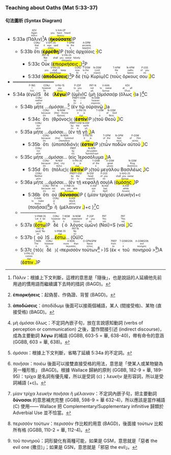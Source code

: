 ### Teaching about Oaths (Mat 5:33-37)


#### 句法圖析 (Syntax Diagram)

- 5:33a (<RUBY><ruby><ruby>Πάλιν<rt>πάλιν</rt></ruby><rt>Again</rt></ruby><rt>ADV</rt></RUBY>)[^1]A (<RUBY><ruby><ruby><mark class='verb'><strong>ἠκούσατε</mark></strong><rt>ἀκούω</rt></ruby><rt>you have heard</rt></ruby><rt>V-AAI-2P</rt></RUBY>)P
	- 5:33b <RUBY><ruby><ruby>ὅτι<rt>ὅτι</rt></ruby><rt>that</rt></ruby><rt>CONJ</rt></RUBY> (<RUBY><ruby><ruby><mark class='verb'><strong>ἐρρέθη</mark></strong><rt>εἶπον</rt></ruby><rt>it was said</rt></ruby><rt>V-API-3S</rt></RUBY>)P (<RUBY><ruby><ruby>τοῖς<rt>ὁ</rt></ruby><rt>to the</rt></ruby><rt>T-DPM</rt></RUBY> <RUBY><ruby><ruby>ἀρχαίοις <mark class='punctuation'>·</mark><rt>ἀρχαῖος</rt></ruby><rt>ancients</rt></ruby><rt>A-DPM</rt></RUBY>)C 
		- 5:33c <RUBY><ruby><ruby>Οὐκ<rt>οὐ</rt></ruby><rt>Not</rt></ruby><rt>PRT-N</rt></RUBY> (<RUBY><ruby><ruby><mark class='verb'>ἐπιορκήσεις <mark class='punctuation'>,</mark></mark><rt>ἐπιορκέω</rt></ruby><rt>shall you swear falsely</rt></ruby><rt>V-FAI-2S</rt></RUBY>)[^2]P 
		- 5:33d (<RUBY><ruby><ruby><mark class='verb'><strong>ἀποδώσεις</mark></strong><rt>ἀποδίδωμι</rt></ruby><rt>you shall keep</rt></ruby><rt>V-FAI-2S</rt></RUBY>)[^3]P <RUBY><ruby><ruby>δὲ<rt>δέ</rt></ruby><rt>now</rt></ruby><rt>CONJ</rt></RUBY> (<RUBY><ruby><ruby>τῷ<rt>ὁ</rt></ruby><rt>to the</rt></ruby><rt>T-DSM</rt></RUBY> <RUBY><ruby><ruby>Κυρίῳ<rt>κύριος</rt></ruby><rt>Lord</rt></ruby><rt>N-DSM</rt></RUBY>)C (<RUBY><ruby><ruby>τοὺς<rt>ὁ</rt></ruby><rt>the</rt></ruby><rt>T-APM</rt></RUBY> <RUBY><ruby><ruby>ὅρκους<rt>ὅρκος</rt></ruby><rt>oaths</rt></ruby><rt>N-APM</rt></RUBY> <RUBY><ruby><ruby>σου <mark class='punctuation'>.</mark><rt>σύ</rt></ruby><rt>of you</rt></ruby><rt>P-2GS</rt></RUBY>)C 
- ═════════════
- 5:34a (<RUBY><ruby><ruby>ἐγὼ<rt>ἐγώ</rt></ruby><rt>I</rt></ruby><rt>P-1NS</rt></RUBY>)S <RUBY><ruby><ruby>δὲ<rt>δέ</rt></ruby><rt>however</rt></ruby><rt>CONJ</rt></RUBY> (<RUBY><ruby><ruby><mark class='verb'><strong>λέγω</mark></strong><rt>λέγω</rt></ruby><rt>say</rt></ruby><rt>V-PAI-1S</rt></RUBY>)P (<RUBY><ruby><ruby>ὑμῖν<rt>σύ</rt></ruby><rt>to you</rt></ruby><rt>P-2DP</rt></RUBY>)C {<RUBY><ruby><ruby>μὴ<rt>μή</rt></ruby><rt>not</rt></ruby><rt>PRT-N</rt></RUBY> (<RUBY><ruby><ruby><em>ὀμόσαι</em><rt>ὄμνυμι</rt></ruby><rt>to swear</rt></ruby><rt>V-AAN</rt></RUBY>)p (<RUBY><ruby><ruby>ὅλως <mark class='punctuation'>·</mark><rt>ὅλως</rt></ruby><rt>at all</rt></ruby><rt>ADV</rt></RUBY>)a }[^4]C
	- 5:34b <RUBY><ruby><ruby>μήτε<rt>μήτε</rt></ruby><rt>neither</rt></ruby><rt>CONJ</rt></RUBY> ...<em>ὀμόσαι</em>...[^5] (<RUBY><ruby><ruby>ἐν<rt>ἐν</rt></ruby><rt>by</rt></ruby><rt>PREP</rt></RUBY> <RUBY><ruby><ruby>τῷ<rt>ὁ</rt></ruby><rt>-</rt></ruby><rt>T-DSM</rt></RUBY> <RUBY><ruby><ruby>οὐρανῷ <mark class='punctuation'>,</mark><rt>οὐρανός</rt></ruby><rt>heaven</rt></ruby><rt>N-DSM</rt></RUBY>)a
		- 5:34c <RUBY><ruby><ruby>ὅτι<rt>ὅτι</rt></ruby><rt>because</rt></ruby><rt>CONJ</rt></RUBY> (<RUBY><ruby><ruby>θρόνος<rt>θρόνος</rt></ruby><rt>[the] throne</rt></ruby><rt>N-NSM</rt></RUBY>)⦇ (<RUBY><ruby><ruby><mark class='verb'><strong>ἐστὶν</mark></strong><rt>εἰμί</rt></ruby><rt>it is</rt></ruby><rt>V-PAI-3S</rt></RUBY>)P ⦈(<RUBY><ruby><ruby>τοῦ<rt>ὁ</rt></ruby><rt>-</rt></ruby><rt>T-GSM</rt></RUBY> <RUBY><ruby><ruby>Θεοῦ <mark class='punctuation'>,</mark><rt>θεός</rt></ruby><rt>of God</rt></ruby><rt>N-GSM</rt></RUBY>)C 
	- 5:35a <RUBY><ruby><ruby>μήτε<rt>μήτε</rt></ruby><rt>nor</rt></ruby><rt>CONJ</rt></RUBY> ...<em>ὀμόσαι</em>... (<RUBY><ruby><ruby>ἐν<rt>ἐν</rt></ruby><rt>by</rt></ruby><rt>PREP</rt></RUBY> <RUBY><ruby><ruby>τῇ<rt>ὁ</rt></ruby><rt>the</rt></ruby><rt>T-DSF</rt></RUBY> <RUBY><ruby><ruby>γῇ <mark class='punctuation'>,</mark><rt>γῆ</rt></ruby><rt>earth</rt></ruby><rt>N-DSF</rt></RUBY>)A
		- 5:35b <RUBY><ruby><ruby>ὅτι<rt>ὅτι</rt></ruby><rt>because</rt></ruby><rt>CONJ</rt></RUBY> (<RUBY><ruby><ruby>ὑποπόδιόν<rt>ὑποπόδιον</rt></ruby><rt>[the] footstool</rt></ruby><rt>N-NSN</rt></RUBY>)⦇ (<RUBY><ruby><ruby><mark class='verb'><strong>ἐστιν</mark></strong><rt>εἰμί</rt></ruby><rt>it is</rt></ruby><rt>V-PAI-3S</rt></RUBY>)P ⦈(<RUBY><ruby><ruby>τῶν<rt>ὁ</rt></ruby><rt>of the</rt></ruby><rt>T-GPM</rt></RUBY> <RUBY><ruby><ruby>ποδῶν<rt>πούς</rt></ruby><rt>feet</rt></ruby><rt>N-GPM</rt></RUBY> <RUBY><ruby><ruby>αὐτοῦ <mark class='punctuation'>,</mark><rt>αὐτός</rt></ruby><rt>of Him</rt></ruby><rt>P-GSM</rt></RUBY>)C
	- 5:35c <RUBY><ruby><ruby>μήτε<rt>μήτε</rt></ruby><rt>nor</rt></ruby><rt>CONJ</rt></RUBY> ...<em>ὀμόσαι</em>... (<RUBY><ruby><ruby>εἰς<rt>εἰς</rt></ruby><rt>by</rt></ruby><rt>PREP</rt></RUBY> <RUBY><ruby><ruby>Ἱεροσόλυμα <mark class='punctuation'>,</mark><rt>Ἱεροσόλυμα</rt></ruby><rt>Jerusalem</rt></ruby><rt>N-APN</rt></RUBY>)A
		- 5:35d <RUBY><ruby><ruby>ὅτι<rt>ὅτι</rt></ruby><rt>because</rt></ruby><rt>CONJ</rt></RUBY> (<RUBY><ruby><ruby>πόλις<rt>πόλις</rt></ruby><rt>[the] city</rt></ruby><rt>N-NSF</rt></RUBY>)⦇ (<RUBY><ruby><ruby><mark class='verb'><strong>ἐστὶν</mark></strong><rt>εἰμί</rt></ruby><rt>it is</rt></ruby><rt>V-PAI-3S</rt></RUBY>)P ⦈(<RUBY><ruby><ruby>τοῦ<rt>ὁ</rt></ruby><rt>of the</rt></ruby><rt>T-GSM</rt></RUBY> <RUBY><ruby><ruby>μεγάλου<rt>μέγας</rt></ruby><rt>great</rt></ruby><rt>A-GSM</rt></RUBY> <RUBY><ruby><ruby>Βασιλέως <mark class='punctuation'>,</mark><rt>βασιλεύς</rt></ruby><rt>King</rt></ruby><rt>N-GSM</rt></RUBY>)C 
	- 5:36a <RUBY><ruby><ruby>μήτε<rt>μήτε</rt></ruby><rt>Neither</rt></ruby><rt>CONJ</rt></RUBY> ...<em>ὀμόσαι</em>... (<RUBY><ruby><ruby>ἐν<rt>ἐν</rt></ruby><rt>by</rt></ruby><rt>PREP</rt></RUBY> <RUBY><ruby><ruby>τῇ<rt>ὁ</rt></ruby><rt>the</rt></ruby><rt>T-DSF</rt></RUBY> <RUBY><ruby><ruby>κεφαλῇ<rt>κεφαλή</rt></ruby><rt>head</rt></ruby><rt>N-DSF</rt></RUBY> <RUBY><ruby><ruby>σου<rt>σύ</rt></ruby><rt>of you</rt></ruby><rt>P-2GS</rt></RUBY>)A (<RUBY><ruby><ruby><mark class='verb'>ὀμόσῃς <mark class='punctuation'>,</mark></mark><rt>ὄμνυμι</rt></ruby><rt>shall you swear</rt></ruby><rt>V-AAS-2S</rt></RUBY>)P
		- 5:36b <RUBY><ruby><ruby>ὅτι<rt>ὅτι</rt></ruby><rt>because</rt></ruby><rt>CONJ</rt></RUBY> <RUBY><ruby><ruby>οὐ<rt>οὐ</rt></ruby><rt>not</rt></ruby><rt>PRT-N</rt></RUBY> (<RUBY><ruby><ruby><mark class='verb'><strong>δύνασαι</mark></strong><rt>δύναμαι</rt></ruby><rt>you are able</rt></ruby><rt>V-PMI-2S</rt></RUBY>)P { (<RUBY><ruby><ruby>μίαν<rt>εἷς</rt></ruby><rt>one</rt></ruby><rt>A-ASF</rt></RUBY> <RUBY><ruby><ruby>τρίχα<rt>θρίξ</rt></ruby><rt>hair</rt></ruby><rt>N-ASF</rt></RUBY>)c (<RUBY><ruby><ruby>λευκὴν<rt>λευκός</rt></ruby><rt>white</rt></ruby><rt>A-ASF</rt></RUBY>)+c (<RUBY><ruby><ruby><em>ποιῆσαι</em><rt>ποιέω</rt></ruby><rt>to make</rt></ruby><rt>V-AAN</rt></RUBY>)[^6]p <RUBY><ruby><ruby>ἢ<rt>ἤ</rt></ruby><rt>or</rt></ruby><rt>CONJ</rt></RUBY> (<RUBY><ruby><ruby>μέλαιναν <mark class='punctuation'>.</mark><rt>μέλας</rt></ruby><rt>black</rt></ruby><rt>A-ASF</rt></RUBY>)+c }[^7]C 
	- ————————
	- 5:37a (<RUBY><ruby><ruby><mark class='verb'>ἔστω</mark><rt>εἰμί</rt></ruby><rt>Let it be</rt></ruby><rt>V-PAM-3S</rt></RUBY>)P <RUBY><ruby><ruby>δὲ<rt>δέ</rt></ruby><rt>however</rt></ruby><rt>CONJ</rt></RUBY> (<RUBY><ruby><ruby>ὁ<rt>ὁ</rt></ruby><rt>the</rt></ruby><rt>T-NSM</rt></RUBY> <RUBY><ruby><ruby>λόγος<rt>λόγος</rt></ruby><rt>statement</rt></ruby><rt>N-NSM</rt></RUBY> <RUBY><ruby><ruby>ὑμῶν<rt>σύ</rt></ruby><rt>of you</rt></ruby><rt>P-2GP</rt></RUBY>) (<RUBY><ruby><ruby>Ναὶ<rt>ναί</rt></ruby><rt>Yes</rt></ruby><rt>PRT</rt></RUBY>)=S (<RUBY><ruby><ruby>ναί <mark class='punctuation'>,</mark><rt>ναί</rt></ruby><rt>‘Yes</rt></ruby><rt>PRT</rt></RUBY>)C
	- 5:37b (<RUBY><ruby><ruby>οὒ<rt>οὐ</rt></ruby><rt>[and] ‘No</rt></ruby><rt>PRT-N</rt></RUBY>)S ...<RUBY><ruby><ruby><mark class='verb'>ἔστω</mark><rt>εἰμί</rt></ruby></ruby><rt>V-PAM-3S</rt></RUBY>... (<RUBY><ruby><ruby>Οὔ <mark class='punctuation'></mark><rt>οὐ</rt></ruby><rt>No</rt></ruby><rt>PRT-N</rt></RUBY>)C 
	- 5:37c (<RUBY><ruby><ruby>τὸ<rt>ὁ</rt></ruby><rt>The</rt></ruby><rt>T-NSN</rt></RUBY>)⦇ <RUBY><ruby><ruby>δὲ<rt>δέ</rt></ruby><rt>however</rt></ruby><rt>CONJ</rt></RUBY> ⦈( ‹<RUBY><ruby><ruby>περισσὸν<rt>περισσός</rt></ruby><rt>more than</rt></ruby><rt>A-NSN</rt></RUBY> <RUBY><ruby><ruby>τούτων<rt>οὗτος</rt></ruby><rt>these</rt></ruby><rt>D-GPN⁞GPM</rt></RUBY>[^8] › )S (<RUBY><ruby><ruby>ἐκ<rt>ἐκ</rt></ruby><rt>from</rt></ruby><rt>PREP</rt></RUBY> <<RUBY><ruby><ruby>τοῦ<rt>ὁ</rt></ruby><rt>-</rt></ruby><rt>T-GSM⁞GSN</rt></RUBY> <RUBY><ruby><ruby>πονηροῦ<rt>πονηρός</rt></ruby><rt>evil</rt></ruby><rt>A-GSM⁞GSN</rt></RUBY> >[^9])A (<RUBY><ruby><ruby><mark class='verb'>ἐστιν <mark class='punctuation'>.</mark></mark><rt>εἰμί</rt></ruby><rt>comes</rt></ruby><rt>V-PAI-3S</rt></RUBY>)P



[^1]: Πάλιν：根據上下文判斷，這裡的意思是「隨後」，也是說話的人延續他先前用過的慣用語而繼續講下去時的措詞 (BAGD)。
[^2]: **ἐπιορκήσεις**：起偽誓、作偽證、背誓 (BAGD)。
[^3]: **ἀποδώσεις**：ἀποδίδωμι 後面可以接兩個補語，某人 (間接受格)、某物 (直接受格) (BAGD)。
[^4]: μὴ _ὀμόσαι_ ὅλως：不定詞內嵌子句，放在言說感知動詞 (verbs of perception or communication) 之後，當作間接引述 (indirect discourse)，成為主要動詞 **λέγω** 的補語 (GGBB, 603-5 = 華, 638-40)，帶有命令的意涵 (GGBB, 603 = 華, 638)。
[^5]: <em>ὀμόσαι</em>：根據上下文判斷，省略了延續 5:34a 的不定詞。
[^6]: _ποιῆσαι_：ποιέω 後面可以接雙直接受格的用法，意思是「使某人或某物變為另一種形態」 (BAGD)。根據 Wallace 歸納的原則 (GGBB, 182-9 = 華, 189-95)：τρίχα 是名詞有優先權，所以是受詞 (c)；λευκὴν 是形容詞，所以是受詞補語 (+c)。
[^7]: μίαν τρίχα λευκὴν _ποιῆσαι_ ἢ μέλαιναν：不定詞內嵌子句，把主要動詞 **δύνασαι** 的意思補充完整 (GGBB, 598-9 = 華 632-4)，所以應該是當作補語 (C) 使用—— Wallace 把 Complementary/Supplementary infinitive 歸類於 Adverbial Use 並不恰當。
[^8]:περισσὸν τούτων：περισσὸν 作比較的用意 (BAGD)，後面接 τούτων 比較所有格 (GGBB, 110-2 = 華, 112-4)。
[^9]: τοῦ πονηροῦ：詞形變化有兩種可能，如果是 GSM，意思就是「惡者 the evil one (撒旦)」；如果是 GSN，意思就是「邪惡 the evil」。
